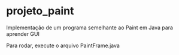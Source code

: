# projeto_paint
Implementação de um programa semelhante ao Paint em Java para aprender GUI

Para rodar, execute o arquivo PaintFrame.java
